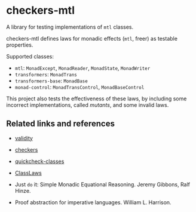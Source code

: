 # checkers-mtl

A library for testing implementations of `mtl` classes.

checkers-mtl defines laws for monadic effects (`mtl`, freer) as testable
properties.

Supported classes:

- `mtl`: `MonadExcept`, `MonadReader`, `MonadState`, `MonadWriter`
- `transformers`: `MonadTrans`
- `transformers-base`: `MonadBase`
- `monad-control`: `MonadTransControl`, `MonadBaseControl`

This project also tests the effectiveness of these laws, by including some
incorrect implementations, called *mutants*, and some invalid laws.

Related links and references
----------------------------

- [validity](https://github.com/NorfairKing/validity)
- [checkers](https://hackage.haskell.org/package/checkers)
- [quickcheck-classes](http://hackage.haskell.org/package/quickcheck-classes)
- [ClassLaws](https://hackage.haskell.org/package/ClassLaws)

- Just `do` it: Simple Monadic Equational Reasoning. Jeremy Gibbons, Ralf Hinze.
- Proof abstraction for imperative languages. William L. Harrison.
